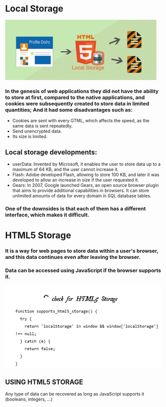 # Local Storage
![storage](storage.PNG)
### In the genesis of web applications they did not have the ability to store at first, compared to the native applications, and cookies were subsequently created to store data in limited quantities; And it had some disadvantages such as:
- Cookies are sent with every GTML, which affects the speed, as the same data is sent repeatedly.
- Send unencrypted data.
- Its size is limited.

## Local storage developments:
* userData: Invented by Microsoft, it enables the user to store data up to a maximum of 64 KB, and the user cannot increase it.
* Flash: Adobe developed Flash, allowing to store 100 KB, and later it was developed to allow an increase in size if the user requested it.
* Gears: In 2007, Google launched Gears, an open source browser plugin that aims to provide additional capabilities in browsers.
It can store unlimited amounts of data for every domain in SQL database tables.

### One of the downsides is that each of them has a different interface, which makes it difficult.

# HTML5 Storage
### It is a way for web pages to store data within a user's browser, and this data continues even after leaving the browser.
### Data can be accessed using JavaScript if the browser supports it.
![code](code.PNG)

## USING HTML5 STORAGE
Any type of data can be recovered as long as JavaScript supports it (booleans, integers, ...)